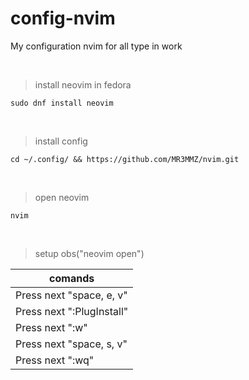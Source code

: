 # config-nvim
<p>My configuration nvim for all type in work</p>
<br>

> install neovim in fedora
```
sudo dnf install neovim 
```
<br>

> install config 
```
cd ~/.config/ && https://github.com/MR3MMZ/nvim.git
```
<br>

> open neovim
```
nvim
```
<br>

> setup obs("neovim open")
<table>
  <thead>
    <tr>
      <th>comands</th>
    </tr>
  </thead>
  <tbody>
    <tr>
      <td>Press next "space, e, v"</td>
    </tr>
    <tr>
      <td>Press next ":PlugInstall"</td>
    </tr>
    <tr>
      <td>Press next ":w"</td>
    </tr>
    <tr>
      <td>Press next "space, s, v"</td>
    </tr>
    <tr>
      <td>Press next ":wq"</td>
    </tr>
  </tbody>
</table>

